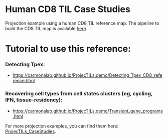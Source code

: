 # Human CD8 TIL Case Studies
Projection example using a human CD8 TIL reference map. The pipeline to build the CD8 TIL map is available [here](https://github.com/carmonalab/CD8_human_TIL_atlas_construction).

# Tutorial to use this reference:

### Detecting Tpex:
- https://carmonalab.github.io/ProjecTILs.demo/Detecting_Tpex_CD8_reference.html

### Recovering cell types from cell states clusters (eg, cycling, IFN, tissue-residency):
- https://carmonalab.github.io/ProjecTILs.demo/Transient_gene_programs.html

For more projection examples, you can find them here: [ProjecTILs_CaseStudies](https://github.com/carmonalab/ProjecTILs_CaseStudies).
